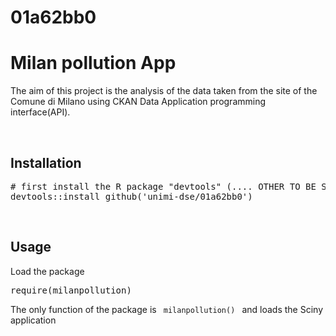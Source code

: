 # 01a62bb0

<h1> Milan pollution App </h1>
<p> The aim of this project is the analysis of the data taken from the site of the Comune di Milano using CKAN Data Application programming interface(API). </p>
<br>
<h2> Installation</h2>

<pre>
# first install the R package "devtools" (.... OTHER TO BE SPECIFIED) if not installed
devtools::install_github('unimi-dse/01a62bb0')
</pre>

<br>
<h2> Usage</h2>
<p> Load the package </p>
<pre>
require(milanpollution)
</pre>
<p> The only function of the package is <code> milanpollution() </code> and loads the Sciny application </p>
